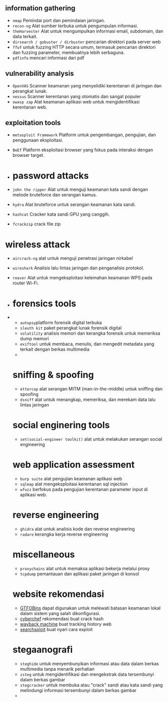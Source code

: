 ## information gathering
- `nmap` Pemindai port dan pemindaian jaringan.
- `recon-ng`  Alat sumber terbuka untuk pengumpulan informasi.
- `theHarvester` Alat untuk mengumpulkan informasi email, subdomain, dan data terkait.
- `dirsearch / gobuster / dirbuster` pencarian direktori pada server web
- `ffuf` untuk fuzzing HTTP secara umum, termasuk pencarian direktori dan fuzzing parameter, membuatnya lebih serbaguna.
- `pdfinfo` mencari informasi dari pdf

## vulnerability analysis
- `OpenVAS`  Scanner keamanan yang menyelidiki kerentanan di jaringan dan perangkat lunak.
- `nessus` Scanner kerentanan yang otomatis dan sangat populer
- `owasp zap` Alat keamanan aplikasi web untuk mengidentifikasi kerentanan web.

## exploitation tools
- `metasploit Framework` Platform untuk pengembangan, pengujian, dan penggunaan eksploitasi.
- `BeEf` Platform eksploitasi browser yang fokus pada interaksi dengan browser target.

- # password attacks
- `john the ripper` Alat untuk menguji keamanan kata sandi dengan metode bruteforce dan serangan kamus.
- `hydra` Alat bruteforce untuk serangan keamanan kata sandi.
- `hashcat`  Cracker kata sandi GPU yang canggih.
- `fcrackzip` crack file zip

# wireless attack
- `aircrack-ng` alat untuk menguji penetrasi jaringan nirkabel
- `wireshark`  Analisis lalu lintas jaringan dan penganalisis protokol.
- `reaver` Alat untuk mengeksploitasi kelemahan keamanan WPS pada router Wi-Fi.

- # forensics tools
- - `autopsy`platform forensik digital terbuka
  - `sleuth kit` paket perangkat lunak forensik digital
  - `volatility` analisis memori dan kerangka forensik untuk memeriksa dump memori
  - `exiftool` untuk membaca, menulis, dan mengedit metadata yang terkait dengan berkas multimedia
  - 

  # sniffing & spoofing
  - `ettercap` alat serangan MITM (man-in-the-middle) untuk sniffing dan spoofing
  - `dsniff` alat untuk menangkap, memeriksa, dan merekam data lalu lintas jaringan

  # social enginering tools
  - `set(social-engineer toolkit)` alat untuk melakukan serangan social engineering

  # web application assessment
  - `burp suite` alat pengujian keamanan aplikasi web
  - `sqlmap` alat mengeksploitasi kerentanan sql injection
  - `wfuzz` berfokus pada pengujian kerentanan parameter input di aplikasi web.
  

  # reverse engineering
  - `ghidra` alat untuk analisis kode dan reverse engineering
  - `radare` kerangka kerja reverse engineering

  # miscellaneous
  - `proxychains` alat untuk memaksa aplikasi bekerja melalui proxy
  - `tcpdump` pemantauan dan aplikasi paket jaringan di konsol
 
  # website rekomendasi
  - [GTFOBins](https://gtfobins.github.io/gtfobins/) dapat digunakan untuk melewati batasan keamanan lokal dalam sistem yang salah dikonfigurasi.
  - [cyberchef](https://gchq.github.io/CyberChef/#recipe=From_Hex('Auto')) rekomendasi buat crack hash
  - [wayback machine](http://web.archive.org/) buat tracking history web
  - [searchsploit](https://www.exploit-db.com/searchsploit) buat nyari cara exploit

  # stegaanografi
  - `steghide` untuk menyembunyikan informasi atau data dalam berkas multimedia tanpa menarik perhatian
  - `zsteg` untuk mengidentifikasi dan mengekstrak data tersembunyi dalam berkas gambar
  - `stegcracker` untuk membuka atau "crack" sandi atau kata sandi yang melindungi informasi tersembunyi dalam berkas gambar
  - 
 
    
